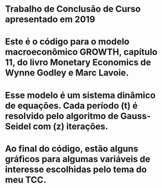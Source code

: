 # Trabalho de Conclusão de Curso apresentado em 2019
# Este é o código para o modelo macroeconômico GROWTH, capítulo 11, do livro Monetary Economics de Wynne Godley e Marc Lavoie. 
# Esse modelo é um sistema dinâmico de equações. Cada período (t) é resolvido pelo algoritmo de Gauss-Seidel com (z) iterações. 
# Ao final do código, estão alguns gráficos para algumas variáveis de interesse escolhidas pelo tema do meu TCC. 
